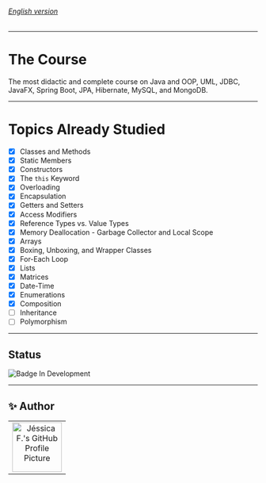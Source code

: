 <h6> <a href = "https://github.com/jessrbl/Java-POO/blob/main/README-EN.md"> English version </a></h6>

___

# The Course

The most didactic and complete course on Java and OOP, UML, JDBC, JavaFX, Spring Boot, JPA, Hibernate, MySQL, and MongoDB.

---

# Topics Already Studied

- [x] Classes and Methods
- [x] Static Members
- [x] Constructors
- [x] The `this` Keyword
- [x] Overloading
- [x] Encapsulation
- [x] Getters and Setters
- [x] Access Modifiers
- [x] Reference Types vs. Value Types
- [x] Memory Deallocation - Garbage Collector and Local Scope
- [x] Arrays
- [x] Boxing, Unboxing, and Wrapper Classes
- [x] For-Each Loop
- [x] Lists
- [x] Matrices
- [x] Date-Time
- [x] Enumerations
- [x] Composition
- [ ] Inheritance
- [ ] Polymorphism

---

## Status

![Badge In Development](https://img.shields.io/static/v1?label=STATUS&message=IN%20DEVELOPMENT&color=FF69B4&style=for-the-badge)

___

## ✨ Author

<table>
  <tr>
    <td align="center">
      <a href="https://github.com/jessrbl">
        <img src="https://avatars3.githubusercontent.com/jessrbl" width="100px;" alt="Jéssica F.'s GitHub Profile Picture"/><br>
        <sub>
